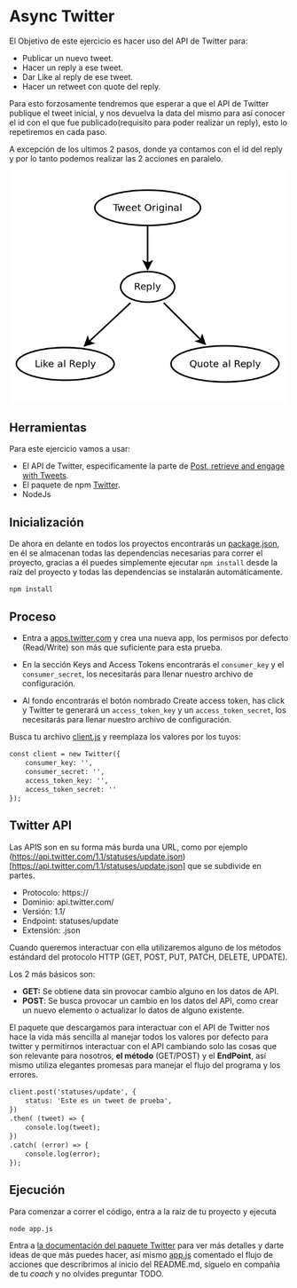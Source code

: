 # Async Twitter

El Objetivo de este ejercicio es hacer uso del API de Twitter para:

- Publicar un nuevo tweet.
- Hacer un reply a ese tweet.
- Dar Like al reply de ese tweet.
- Hacer un retweet con quote del reply.

Para esto forzosamente tendremos que esperar a que el API de Twitter publique el tweet inicial, y nos devuelva la data del mismo para así conocer el id con el que fue publicado(requisito para poder realizar un reply), esto lo repetiremos en cada paso.

A excepción de los ultimos 2 pasos, donde ya contamos con el id del reply y por lo tanto podemos realizar las 2 acciones en paralelo.

![Sequencia](sequence.png  "Sequencia")

## Herramientas
Para este ejercicio vamos a usar:

- El API de Twitter, especificamente la parte de [Post, retrieve and engage with Tweets](https://developer.twitter.com/en/docs/tweets/post-and-engage/api-reference/post-statuses-update).
- El paquete de  npm [Twitter](https://www.npmjs.com/package/twitter).
- NodeJs

## Inicialización
De ahora en delante en todos los proyectos encontrarás un [package.json](package.json), en él se almacenan todas las dependencias necesarias para correr el proyecto, gracias a él puedes simplemente ejecutar ```npm install``` desde la raíz del proyecto y todas las dependencias se instalarán automáticamente.

```
npm install
```

## Proceso

- Entra a [apps.twitter.com](https://apps.twitter.com/) y crea una nueva app, los permisos por defecto (Read/Write) son más que suficiente para esta prueba.

- En la sección Keys and Access Tokens encontrarás el ```consumer_key``` y el ```consumer_secret```, los necesitarás para llenar nuestro archivo de configuración.

- Al fondo encontrarás el botón nombrado Create access token, has click y Twitter te generará un ```access_token_key``` y un ```access_token_secret```, los necesitarás para llenar nuestro archivo de configuración.

Busca tu archivo [client.js](client.js) y reemplaza los valores por los tuyos:
```
const client = new Twitter({
    consumer_key: '',
    consumer_secret: '',
    access_token_key: '',
    access_token_secret: ''
});
```
## Twitter API

Las APIS son en su forma más burda una URL, como por ejemplo (https://api.twitter.com/1.1/statuses/update.json)[https://api.twitter.com/1.1/statuses/update.json] que se subdivide en partes.

- Protocolo: https://
- Dominio: api.twitter.com/
- Versión: 1.1/
- Endpoint: statuses/update
- Extensión: .json

Cuando queremos interactuar con ella utilizaremos alguno de los métodos estándard del protocolo HTTP (GET, POST, PUT, PATCH, DELETE, UPDATE).

Los 2 más básicos son:

- **GET:**  Se obtiene data sin provocar cambio alguno en los datos de API.
- **POST**: Se busca provocar un cambio en los datos del API, como crear un nuevo elemento o actualizar lo datos de alguno existente.

El paquete que descargamos para interactuar con el API de Twitter nos hace la vida más sencilla al manejar todos los valores por defecto para twitter y permitirnos interactuar con el API cambiando solo las cosas que son relevante para nosotros, **el método** (GET/POST) y el **EndPoint**, así mismo utiliza elegantes promesas para manejar el flujo del programa y los errores.

```
client.post('statuses/update', {
    status: 'Este es un tweet de prueba',
})
.then( (tweet) => {
    console.log(tweet);
})
.catch( (error) => {
    console.log(error);
});
```

## Ejecución

Para comenzar a correr el código, entra a la raíz de tu proyecto y ejecuta
```
node app.js
```

Entra a [la documentación del paquete Twitter](https://www.npmjs.com/package/twitter) para ver más detalles y darte ideas de que más puedes hacer, así mismo [app.js](app.js) comentado el flujo de acciones que describrimos al inicio del README.md, síguelo en compañia de tu *coach* y no olvides preguntar TODO.

